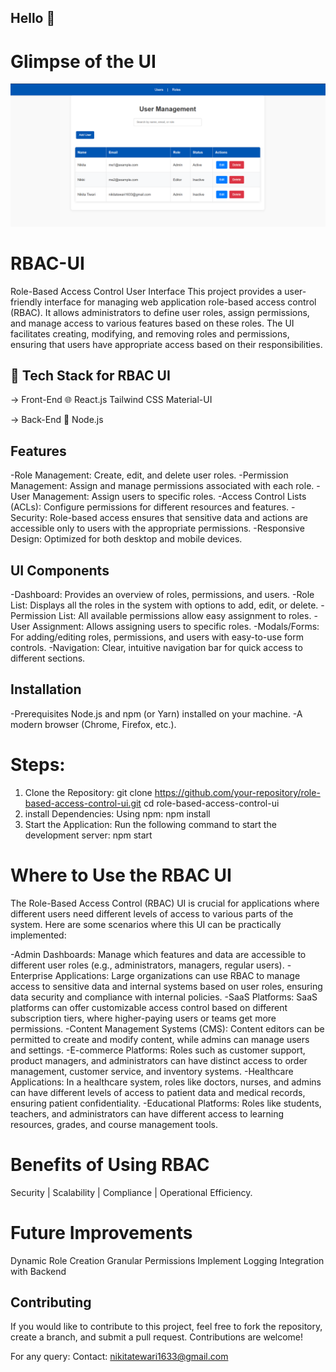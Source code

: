 ## Hello 👋
# Glimpse of the UI
![Image](https://raw.githubusercontent.com/nikki-05/RBAC-UI/refs/heads/main/Snap.png)

# RBAC-UI
Role-Based Access Control User Interface 
This project provides a user-friendly interface for managing web application role-based access control (RBAC). It allows administrators to define user roles, assign permissions, and manage access to various features based on these roles. The UI facilitates creating, modifying, and removing roles and permissions, ensuring that users have appropriate access based on their responsibilities.

## 🌟 Tech Stack for RBAC UI
-> Front-End 🌐
React.js 
Tailwind CSS 
Material-UI 

-> Back-End 🔧
Node.js 

## Features
-Role Management: Create, edit, and delete user roles.
-Permission Management: Assign and manage permissions associated with each role.
-User Management: Assign users to specific roles.
-Access Control Lists (ACLs): Configure permissions for different resources and features.
-Security: Role-based access ensures that sensitive data and actions are accessible only to users with the appropriate permissions.
-Responsive Design: Optimized for both desktop and mobile devices.

## UI Components
-Dashboard: Provides an overview of roles, permissions, and users.
-Role List: Displays all the roles in the system with options to add, edit, or delete.
-Permission List: All available permissions allow easy assignment to roles.
-User Assignment: Allows assigning users to specific roles.
-Modals/Forms: For adding/editing roles, permissions, and users with easy-to-use form controls.
-Navigation: Clear, intuitive navigation bar for quick access to different sections.

## Installation
-Prerequisites
Node.js and npm (or Yarn) installed on your machine.
-A modern browser (Chrome, Firefox, etc.).

# Steps:
1. Clone the Repository:
 git clone https://github.com/your-repository/role-based-access-control-ui.git
cd role-based-access-control-ui
2. install Dependencies: Using npm:
npm install
3. Start the Application: Run the following command to start the development server:
npm start

# Where to Use the RBAC UI
The Role-Based Access Control (RBAC) UI is crucial for applications where different users need different levels of access to various parts of the system. Here are some scenarios where this UI can be practically implemented:

-Admin Dashboards: Manage which features and data are accessible to different user roles (e.g., administrators, managers, regular users).
-Enterprise Applications: Large organizations can use RBAC to manage access to sensitive data and internal systems based on user roles, ensuring data security and compliance with internal policies.
-SaaS Platforms: SaaS platforms can offer customizable access control based on different subscription tiers, where higher-paying users or teams get more permissions.
-Content Management Systems (CMS): Content editors can be permitted to create and modify content, while admins can manage users and settings.
-E-commerce Platforms: Roles such as customer support, product managers, and administrators can have distinct access to order management, customer service, and inventory systems.
-Healthcare Applications: In a healthcare system, roles like doctors, nurses, and admins can have different levels of access to patient data and medical records, ensuring patient confidentiality.
-Educational Platforms: Roles like students, teachers, and administrators can have different access to learning resources, grades, and course management tools.

# Benefits of Using RBAC
Security | Scalability | Compliance | Operational Efficiency.

# Future Improvements
Dynamic Role Creation
Granular Permissions
Implement Logging
Integration with Backend

## Contributing
If you would like to contribute to this project, feel free to fork the repository, create a branch, and submit a pull request. Contributions are welcome!

For any query: 
Contact: nikitatewari1633@gmail.com 

